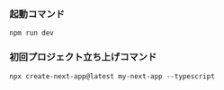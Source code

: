 ### 起動コマンド

```
npm run dev
```

### 初回プロジェクト立ち上げコマンド

```
npx create-next-app@latest my-next-app --typescript
```
